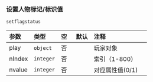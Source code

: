 ### 设置人物标记/标识值

`setflagstatus`

| 参数   | 类型      | 空   | 默认 | 注释          |
| :----- | :-------- | :--- | :--- | :------------ |
| play   | `object`  | 否   |      | 玩家对象      |
| nIndex | `integer` | 否   |      | 索引（1-800） |
| nvalue | `integer` | 否   |      | 对应属性值(0/1)    |
